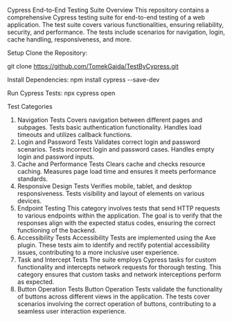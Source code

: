 Cypress End-to-End Testing Suite
Overview
This repository contains a comprehensive Cypress testing suite for end-to-end testing of a web application. The test suite covers various functionalities, ensuring reliability, security, and performance. The tests include scenarios for navigation, login, cache handling, responsiveness, and more.

Setup
Clone the Repository:

git clone https://github.com/TomekGajda/TestByCypress.git

Install Dependencies:
npm install cypress --save-dev

Run Cypress Tests:
npx cypress open

Test Categories
1. Navigation Tests
Covers navigation between different pages and subpages.
Tests basic authentication functionality.
Handles load timeouts and utilizes callback functions.
2. Login and Password Tests
Validates correct login and password scenarios.
Tests incorrect login and password cases.
Handles empty login and password inputs.
3. Cache and Performance Tests
Clears cache and checks resource caching.
Measures page load time and ensures it meets performance standards.
4. Responsive Design Tests
Verifies mobile, tablet, and desktop responsiveness.
Tests visibility and layout of elements on various devices.
5. Endpoint Testing
This category involves tests that send HTTP requests to various endpoints within the application. The goal is to verify that the responses align with the expected status codes, ensuring the correct functioning of the backend.
6. Accessibility Tests
Accessibility Tests are implemented using the Axe plugin. These tests aim to identify and rectify potential accessibility issues, contributing to a more inclusive user experience.
7. Task and Intercept Tests
The suite employs Cypress tasks for custom functionality and intercepts network requests for thorough testing. This category ensures that custom tasks and network interceptions perform as expected.
8. Button Operation Tests
Button Operation Tests validate the functionality of buttons across different views in the application. The tests cover scenarios involving the correct operation of buttons, contributing to a seamless user interaction experience.

